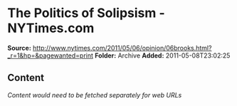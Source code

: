 # The Politics of Solipsism - NYTimes.com

**Source:** http://www.nytimes.com/2011/05/06/opinion/06brooks.html?_r=1&hp=&pagewanted=print
**Folder:** Archive
**Added:** 2011-05-08T23:02:25




## Content
*Content would need to be fetched separately for web URLs*
